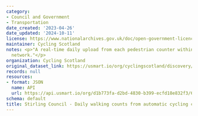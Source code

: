 ```yaml
---
category:
- Council and Government
- Transportation
date_created: '2023-04-26'
date_updated: '2024-10-11'
license: https://www.nationalarchives.gov.uk/doc/open-government-licence/version/3/
maintainer: Cycling Scotland
notes: <p>"A real-time daily upload from each pedestrian counter within Stirling Council's
  network."</p>
organization: Cycling Scotland
original_dataset_link: https://usmart.io/org/cyclingscotland/discovery/discovery-view-detail/7af5fc02-d18f-406f-bbc0-ee590d159390
records: null
resources:
- format: JSON
  name: API
  url: https://api.usmart.io/org/d1b773fa-d2bd-4830-b399-ecfd18e832f3/60b07cc5-097c-42e9-b628-3cd339c78e85/1/urql
schema: default
title: Stirling Council - Daily walking counts from automatic cycling counters
---
```

